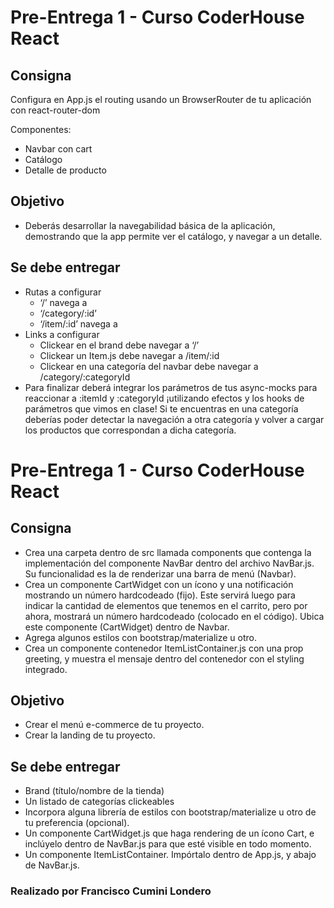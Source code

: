 # Pre-Entrega 1 - Curso CoderHouse React

## Consigna
Configura en App.js el routing usando un BrowserRouter de tu aplicación con react-router-dom

Componentes:
- Navbar con cart
- Catálogo
- Detalle de producto



## Objetivo
- Deberás desarrollar la navegabilidad básica de la aplicación, demostrando que la app permite ver el catálogo, y navegar a un detalle.

## Se debe entregar
- Rutas a configurar
    - ‘/’ navega a <ItemListContainer />
    - ‘/category/:id’  <ItemListContainer />
    - ‘/item/:id’ navega a <ItemDetailContainer />
- Links a configurar
    - Clickear en el brand debe navegar a ‘/’
    - Clickear un Item.js debe navegar a /item/:id
    - Clickear en una categoría del navbar debe navegar a /category/:categoryId 
- Para finalizar deberá integrar los parámetros de tus async-mocks para reaccionar a :itemId y :categoryId ¡utilizando efectos y los hooks de parámetros que vimos en clase! Si te encuentras en una categoría deberías poder detectar la navegación a otra categoría y volver a cargar los productos que correspondan a dicha categoría.



# Pre-Entrega 1 - Curso CoderHouse React

## Consigna
- Crea una carpeta dentro de src llamada components que contenga la implementación del componente NavBar dentro del archivo NavBar.js. Su funcionalidad es la de renderizar una barra de menú (Navbar).
- Crea un componente CartWidget con un ícono y una notificación mostrando un número hardcodeado (fijo). Este servirá luego para indicar la cantidad de elementos que tenemos en el carrito, pero por ahora, mostrará un número hardcodeado (colocado en el código). Ubica este componente (CartWidget) dentro de Navbar. 
- Agrega algunos estilos con bootstrap/materialize u otro.
- Crea un componente contenedor ItemListContainer.js con una prop greeting, y muestra el mensaje dentro del contenedor con el styling integrado.


## Objetivo
- Crear el menú e-commerce de tu proyecto.
- Crear la landing de tu proyecto.

## Se debe entregar
- Brand (título/nombre de la tienda)
- Un listado de categorías clickeables
- Incorpora alguna librería de estilos con bootstrap/materialize u otro de tu preferencia (opcional).
- Un componente CartWidget.js que haga rendering de un ícono Cart, e inclúyelo dentro de NavBar.js para que esté visible en todo momento.
- Un componente ItemListContainer. Impórtalo dentro de App.js, y abajo de NavBar.js. 


### Realizado por Francisco Cumini Londero
